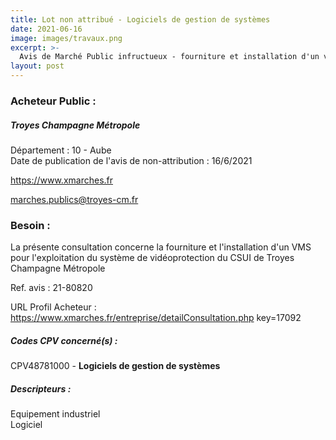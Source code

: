 ```yaml
---
title: Lot non attribué - Logiciels de gestion de systèmes
date: 2021-06-16
image: images/travaux.png
excerpt: >-
  Avis de Marché Public infructueux - fourniture et installation d'un vms pour l'exploitation du système de vidéoprotection du csui de troyes champagne métropole-.
layout: post
---
```


### Acheteur Public :
##### Troyes Champagne Métropole
Département : 10 - Aube<br/>
Date de publication de l'avis de non-attribution : 16/6/2021


https://www.xmarches.fr

marches.publics@troyes-cm.fr


### Besoin :

La présente consultation concerne la fourniture et l'installation d'un VMS pour l'exploitation du système de vidéoprotection du CSUI de Troyes Champagne Métropole

Ref. avis : 21-80820

URL Profil Acheteur : https://www.xmarches.fr/entreprise/detailConsultation.php key=17092

##### Codes CPV concerné(s) :
CPV48781000 - **Logiciels de gestion de systèmes** <br/>

##### Descripteurs :
Equipement industriel <br/>
Logiciel <br/>

